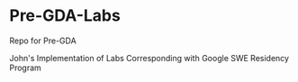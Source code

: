 # Pre-GDA-Labs
Repo for Pre-GDA 

John's Implementation of Labs Corresponding with Google SWE Residency Program
